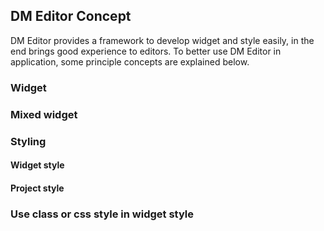 ## DM Editor Concept

DM Editor provides a framework to develop widget and style easily, in the end brings good experience to editors. To better use DM Editor in application, some principle concepts are explained below.

### Widget

### Mixed widget

### Styling

#### Widget style

#### Project style

### Use class or css style in widget style
